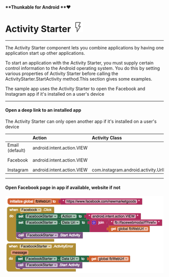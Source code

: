 #### **Thunkable for Android **❤

# Activity Starter ![](/assets/activity-starter-icon.png)

---

The Activity Starter component lets you combine applications by having one application start up other applications.

To start an application with the Activity Starter, you must supply certain control information to the Android operating system. You do this by setting various properties of Activity Starter before calling the ActivityStarter.StartActivity method.This section gives some examples.

The sample app uses the Activity Starter to open the Facebook and Instagram app if it's installed on a user's device

---

#### Open a deep link to an installed app

The Activity Starter can only open another app if it's installed on a user's device

|  | Action | Activity Class | Activity Package | DataURI | DataURI Example |
| :--- | :--- | :--- | :--- | :--- | :--- |
| Email \(default\) | android.intent.action.VIEW |  |  | mailto:{emailAddress} | mailto:hello@thunkable.com |
| Facebook | android.intent.action.VIEW |  |  | fb://facewebmodal/f?href={webUrl} | fb://facewebmodal/f?href=https://www.facebook.com/thunkable |
| Instagram | android.intent.action.VIEW | com.instagram.android.activity.UrlHandlerActivity | com.instagram.android | http://instagram.com/\_u/{instagramHandle} | http://instagram.com/\_u/thunkable |

---

#### Open Facebook page in app if available, website if not

![](/assets/activity-starter-blocks-1.png)

